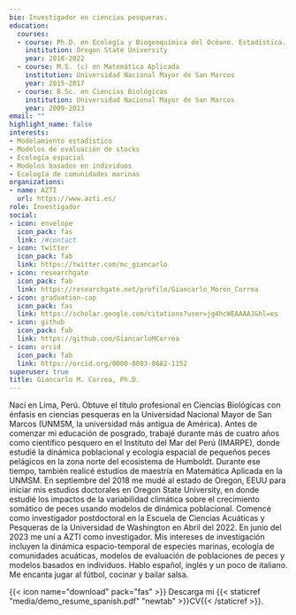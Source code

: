 ```yaml
---
bio: Investigador en ciencias pesqueras.
education:
  courses:
  - course: Ph.D. en Ecología y Biogeoquímica del Océano. Estadística.
    institution: Oregon State University
    year: 2018-2022
  - course: M.S. (c) en Matemática Aplicada
    institution: Universidad Nacional Mayor de San Marcos
    year: 2015-2017
  - course: B.Sc. en Ciencias Biológicas
    institution: Universidad Nacional Mayor de San Marcos
    year: 2009-2013
email: ""
highlight_name: false
interests:
- Modelamiento estadístico
- Modelos de evaluación de stocks
- Ecología espacial
- Modelos basados en individuos
- Ecología de comunidades marinas
organizations:
- name: AZTI
  url: https://www.azti.es/
role: Investigador
social:
- icon: envelope
  icon_pack: fas
  link: /#contact
- icon: twitter
  icon_pack: fab
  link: https://twitter.com/mc_giancarlo
- icon: researchgate
  icon_pack: fab
  link: https://researchgate.net/profile/Giancarlo_Moron_Correa
- icon: graduation-cap
  icon_pack: fas
  link: https://scholar.google.com/citations?user=jg4hcWEAAAAJ&hl=es
- icon: github
  icon_pack: fab
  link: https://github.com/GiancarloMCorrea
- icon: orcid
  icon_pack: fab
  link: https://orcid.org/0000-0003-0682-1152
superuser: true
title: Giancarlo M. Correa, Ph.D.
---
```


Nací en Lima, Perú. Obtuve el título profesional en Ciencias Biológicas con énfasis en ciencias pesqueras en la Universidad Nacional Mayor de San Marcos (UNMSM, la universidad más antigua de América). Antes de comenzar mi educación de posgrado, trabajé durante más de cuatro años como científico pesquero en el Instituto del Mar del Perú (IMARPE), donde estudié la dinámica poblacional y ecología espacial de pequeños peces pelágicos en la zona norte del ecosistema de Humboldt. Durante ese tiempo, también realicé estudios de maestría en Matemática Aplicada en la UNMSM. En septiembre del 2018 me mudé al estado de Oregon, EEUU para iniciar mis estudios doctorales en Oregon State University, en donde estudié los impactos de la variabilidad climática sobre el crecimiento somático de peces usando modelos de dinámica poblacional. Comencé como investigador postdoctoral en la Escuela de Ciencias Acuáticas y Pesqueras de la Universidad de Washington en Abril del 2022. En junio del 2023 me uní a AZTI como investigador. Mis intereses de investigación incluyen la dinámica espacio-temporal de especies marinas, ecología de comunidades acuáticas, modelos de evaluación de poblaciones de peces y modelos basados en individuos. Hablo español, inglés y un poco de italiano. Me encanta jugar al fútbol, cocinar y bailar salsa.

{{< icon name="download" pack="fas" >}} Descarga mi {{< staticref "media/demo_resume_spanish.pdf" "newtab" >}}CV{{< /staticref >}}.
